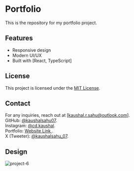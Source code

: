 # Portfolio

This is the repository for my portfolio project.

## Features

- Responsive design
- Modern UI/UX
- Built with [React,  TypeScript]

## License

This project is licensed under the [MIT License](LICENSE).

## Contact

For any inquiries, reach out at [kaushal.r.sahu@outlook.com].<br>
GitHub: [@kaushalsahu07](https://github.com/kaushalsahu07).<br>
Instagram: [@cd.kaushal](https://www.instagram.com/cd.kaushal?igsh=cTVram1ia3Vvamxz).<br>
Portfolio: [Website Link ](https://kaushalsahu07.github.io/portfolio/).<br>
X (Tweeter): [@kaushalsahu_07](https://x.com/kaushalsahu_07?t=7nk-jApWrJkgW6YwklJZWQ&s=09).<br>

## Design
![project-6](https://github.com/user-attachments/assets/f860d349-03f7-4591-b9da-9fe0c5f84279)
